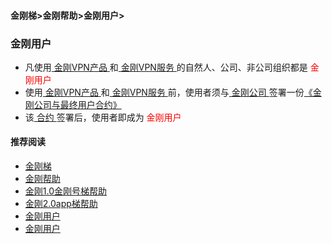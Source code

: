 #### 金刚梯>金刚帮助>金刚用户>
### 金刚用户

- 凡使用[ 金刚VPN产品 ](https://github.com/a2zitpro/web/blob/master/list_kkproducts.md)和[ 金刚VPN服务 ](https://github.com/a2zitpro/web/blob/master/kkservices.md)的自然人、公司、非公司组织都是<font color="Red"> 金刚用户 </font>
- 使用[ 金刚VPN产品 ](https://github.com/a2zitpro/web/blob/master/list_kkproducts.md)和[ 金刚VPN服务 ](https://github.com/a2zitpro/web/blob/master/kkservices.md)前，使用者须与[ 金刚公司 ](https://github.com/a2zitpro/web/blob/master/a2zitpro.md)签署一份[《金刚公司与最终用户合约》](https://github.com/a2zitpro/web/blob/master/Endusercontract.md)
- 该[ 合约 ](https://github.com/a2zitpro/web/blob/master/Endusercontract.md)签署后，使用者即成为<font color="Red"> 金刚用户 </font>

#### 推荐阅读

- [金刚梯](https://github.com/a2zitpro/web/blob/master/dlb.md)
- [金刚帮助](https://github.com/a2zitpro/web/blob/master/list_helpkkvpn.md)
- [金刚1.0金刚号梯帮助](https://github.com/a2zitpro/web/blob/master/list_helpkkvpn1.0.md)
- [金刚2.0app梯帮助](https://github.com/a2zitpro/web/blob/master/list_helpkkvpn2.0.md)
- [金刚用户](https://github.com/a2zitpro/web/blob/master/list_kkuser.md)
- [金刚用户](https://github.com/a2zitpro/web/blob/master/kkuser.md)
